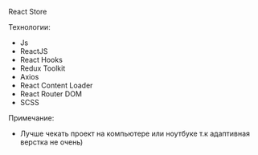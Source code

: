 React Store
 
Технологии:
- Js
- ReactJS
- React Hooks
- Redux Toolkit
- Axios
- React Content Loader
- React Router DOM
- SCSS

Примечание:
- Лучше чекать проект на компьютере или ноутбуке т.к адаптивная верстка не очень)
